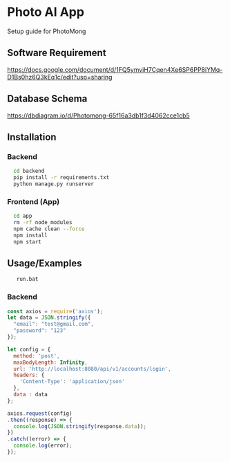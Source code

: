 
# Photo AI App

Setup guide for PhotoMong

## Software Requirement

https://docs.google.com/document/d/1FQ5ymvjH7Cqen4Xe6SP6PP8iYMq-D1Bs0hz6Q3kEq1c/edit?usp=sharing

## Database Schema

https://dbdiagram.io/d/Photomong-65f16a3db1f3d4062cce1cb5

## Installation

### Backend


```bash
  cd backend
  pip install -r requirements.txt
  python manage.py runserver
```

### Frontend (App)

```bash
  cd app
  rm -rf node_modules
  npm cache clean --force
  npm install
  npm start
```


## Usage/Examples

```bash
   run.bat
```

### Backend

```javascript
const axios = require('axios');
let data = JSON.stringify({
  "email": "test@gmail.com",
  "password": "123"
});

let config = {
  method: 'post',
  maxBodyLength: Infinity,
  url: 'http://localhost:8080/api/v1/accounts/login',
  headers: { 
    'Content-Type': 'application/json'
  },
  data : data
};

axios.request(config)
.then((response) => {
  console.log(JSON.stringify(response.data));
})
.catch((error) => {
  console.log(error);
});

```



